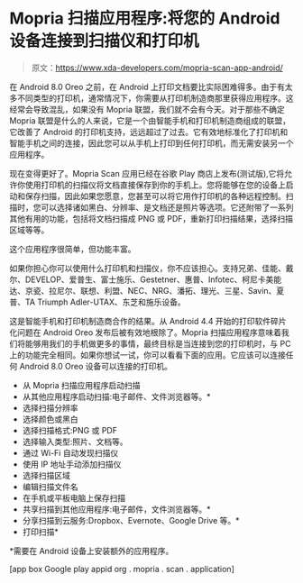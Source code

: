 # Mopria 扫描应用程序:将您的 Android 设备连接到扫描仪和打印机

> 原文：<https://www.xda-developers.com/mopria-scan-app-android/>

在 Android 8.0 Oreo 之前，在 Android 上打印文档要比实际困难得多。由于有太多不同类型的打印机，通常情况下，你需要从打印机制造商那里获得应用程序。这经常会导致混乱，如果没有 Mopria 联盟，我们就不会有今天。对于那些不确定 Mopria 联盟是什么的人来说，它是一个由智能手机和打印机制造商组成的联盟，它改善了 Android 的打印机支持，远远超过了过去。它有效地标准化了打印机和智能手机之间的连接，因此您可以从手机上打印到任何打印机，而无需安装另一个应用程序。

现在变得更好了。Mopria Scan 应用已经在谷歌 Play 商店上发布(测试版),它将允许你使用打印机的扫描仪将文档直接保存到你的手机上。您将能够在您的设备上启动和保存扫描，因此如果您愿意，您甚至可以将它用作打印机的各种远程控制。扫描时，您可以选择诸如黑白、分辨率、是文档还是照片等选项。它还附带了一系列其他有用的功能，包括将文档扫描成 PNG 或 PDF，重新打印扫描结果，选择扫描区域等等。

这个应用程序很简单，但功能丰富。

如果你担心你可以使用什么打印机和扫描仪，你不应该担心。支持兄弟、佳能、戴尔、DEVELOP、爱普生、富士施乐、Gestetner、惠普、Infotec、柯尼卡美能达、京瓷、拉尼尔、联想、利盟、NEC、NRG、潘拓、理光、三星、Savin、夏普、TA Triumph Adler-UTAX、东芝和施乐设备。

这是智能手机和打印机制造商合作的结果。从 Android 4.4 开始的打印软件碎片化问题在 Android Oreo 发布后被有效地根除了。Mopria 扫描应用程序意味着我们将能够用我们的手机做更多的事情，最终目标是当连接到您的打印机时，与 PC 上的功能完全相同。如果你想试一试，你可以看看下面的应用。它应该可以连接任何 Android 8.0 Oreo 设备可以连接的打印机。

*   从 Mopria 扫描应用程序启动扫描
*   从其他应用程序启动扫描:电子邮件、文件浏览器等。*
*   选择扫描分辨率
*   选择颜色或黑白
*   选择扫描格式:PNG 或 PDF
*   选择输入类型:照片、文档等。
*   通过 Wi-Fi 自动发现扫描仪
*   使用 IP 地址手动添加扫描仪
*   选择扫描区域
*   编辑扫描文件名
*   在手机或平板电脑上保存扫描
*   共享扫描到其他应用程序:电子邮件，文件浏览器等。*
*   分享扫描到云服务:Dropbox、Evernote、Google Drive 等。*
*   打印扫描*

*需要在 Android 设备上安装额外的应用程序。

[app box Google play appid org . mopria . scan . application]
